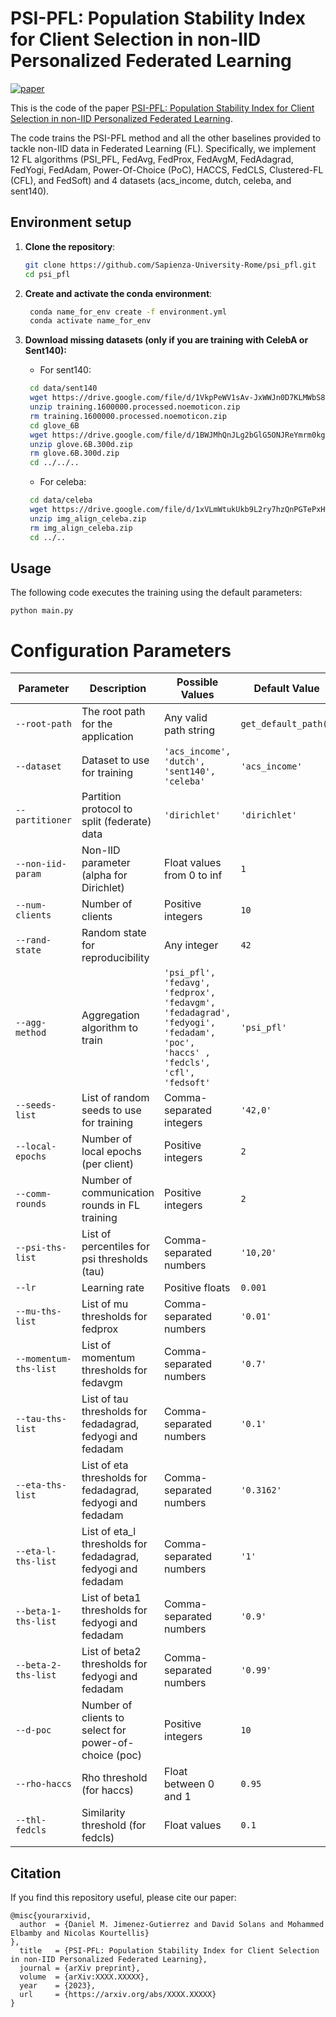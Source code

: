 # PSI-PFL: Population Stability Index for Client Selection in non-IID Personalized Federated Learning

[![paper](https://img.shields.io/badge/PAPER-arXiv-yellowgreen?style=for-the-badge)](https://arxiv.org/pdf/2102.02079.pdf)
&nbsp;&nbsp;&nbsp;

This is the code of the paper [PSI-PFL: Population Stability Index for Client Selection in non-IID Personalized Federated Learning]().


The code trains the PSI-PFL method and all the other baselines provided to tackle non-IID data in Federated Learning (FL). Specifically, we implement 12 FL algorithms (PSI_PFL, FedAvg, FedProx, FedAvgM, FedAdagrad, FedYogi, FedAdam, Power-Of-Choice (PoC), HACCS, FedCLS, Clustered-FL (CFL), and FedSoft) and 4 datasets (acs_income, dutch, celeba, and sent140).

## Environment setup

1. **Clone the repository**:
   ```bash
   git clone https://github.com/Sapienza-University-Rome/psi_pfl.git
   cd psi_pfl

2. **Create and activate the conda environment**:
   ```bash
    conda name_for_env create -f environment.yml
    conda activate name_for_env

3. **Download missing datasets (only if you are training with CelebA or Sent140):**

   * For sent140:
   ```bash
    cd data/sent140
    wget https://drive.google.com/file/d/1VkpPeWV1sAv-JxWWJn0D7KLMWbS8yhDj/view?usp=drive_link -O training.1600000.processed.noemoticon.zip
    unzip training.1600000.processed.noemoticon.zip
    rm training.1600000.processed.noemoticon.zip
    cd glove_6B
    wget https://drive.google.com/file/d/1BWJMhQnJLg2bGlG5ONJReYmrm0kgjgrj/view?usp=drive_link -O glove.6B.300d.zip
    unzip glove.6B.300d.zip
    rm glove.6B.300d.zip
    cd ../../..
    ```
   * For celeba:
   ```bash
    cd data/celeba
    wget https://drive.google.com/file/d/1xVLmWtukUkb9L2ry7hzQnPGTePxHwH-x/view?usp=drive_link -O img_align_celeba.zip
    unzip img_align_celeba.zip
    rm img_align_celeba.zip
    cd ../..
    ```

## Usage
The following code executes the training using the default parameters:
```
python main.py
```

# Configuration Parameters

| Parameter | Description | Possible Values | Default Value |
|-----------|-------------|-----------------|---------------|
| `--root-path` | The root path for the application | Any valid path string | `get_default_path()` |
| `--dataset` | Dataset to use for training | `'acs_income', 'dutch', 'sent140', 'celeba'` | `'acs_income'` |
| `--partitioner` | Partition protocol to split (federate) data | `'dirichlet'` | `'dirichlet'` |
| `--non-iid-param` | Non-IID parameter (alpha for Dirichlet) | Float values from 0 to inf | `1` |
| `--num-clients` | Number of clients | Positive integers | `10` |
| `--rand-state` | Random state for reproducibility | Any integer | `42` |
| `--agg-method` | Aggregation algorithm to train | `'psi_pfl', 'fedavg', 'fedprox', 'fedavgm', 'fedadagrad', 'fedyogi', 'fedadam', 'poc', 'haccs' , 'fedcls', 'cfl', 'fedsoft'` | `'psi_pfl'` |
| `--seeds-list` | List of random seeds to use for training | Comma-separated integers | `'42,0'` |
| `--local-epochs` | Number of local epochs (per client) | Positive integers | `2` |
| `--comm-rounds` | Number of communication rounds in FL training | Positive integers | `2` |
| `--psi-ths-list` | List of percentiles for psi thresholds (tau) | Comma-separated numbers | `'10,20'` |
| `--lr` | Learning rate | Positive floats | `0.001` |
| `--mu-ths-list` | List of mu thresholds for fedprox | Comma-separated numbers | `'0.01'` |
| `--momentum-ths-list` | List of momentum thresholds for fedavgm | Comma-separated numbers | `'0.7'` |
| `--tau-ths-list` | List of tau thresholds for fedadagrad, fedyogi and fedadam | Comma-separated numbers | `'0.1'` |
| `--eta-ths-list` | List of eta thresholds for fedadagrad, fedyogi and fedadam | Comma-separated numbers | `'0.3162'` |
| `--eta-l-ths-list` | List of eta_l thresholds for fedadagrad, fedyogi and fedadam | Comma-separated numbers | `'1'` |
| `--beta-1-ths-list` | List of beta1 thresholds for fedyogi and fedadam | Comma-separated numbers | `'0.9'` |
| `--beta-2-ths-list` | List of beta2 thresholds for fedyogi and fedadam | Comma-separated numbers | `'0.99'` |
| `--d-poc` | Number of clients to select for power-of-choice (poc) | Positive integers | `10` |
| `--rho-haccs` | Rho threshold (for haccs) | Float between 0 and 1 | `0.95` |
| `--thl-fedcls` | Similarity threshold (for fedcls) | Float values | `0.1` |


## Citation
If you find this repository useful, please cite our paper:

```
@misc{yourarxivid,
  author  = {Daniel M. Jimenez-Gutierrez and David Solans and Mohammed Elbamby and Nicolas Kourtellis}
},
  title   = {PSI-PFL: Population Stability Index for Client Selection in non-IID Personalized Federated Learning},
  journal = {arXiv preprint},
  volume  = {arXiv:XXXX.XXXXX},
  year    = {2023},
  url     = {https://arxiv.org/abs/XXXX.XXXXX}
}
```
